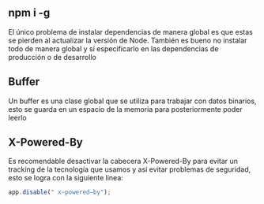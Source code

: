 ## npm i -g

El único problema de instalar dependencias de manera global es que estas se pierden al actualizar la versión de Node.
También es bueno no instalar todo de manera global y sí especificarlo en las dependencias de producción o de desarrollo

## Buffer

Un buffer es una clase global que se utiliza para trabajar con datos binarios, esto se guarda en un espacio de la memoria para posteriormente poder leerlo

## X-Powered-By

Es recomendable desactivar la cabecera X-Powered-By para evitar un tracking de la tecnología que usamos y así evitar problemas de seguridad, esto se logra con la siguiente linea:

```js
app.disable(" x—powered—by");
```
